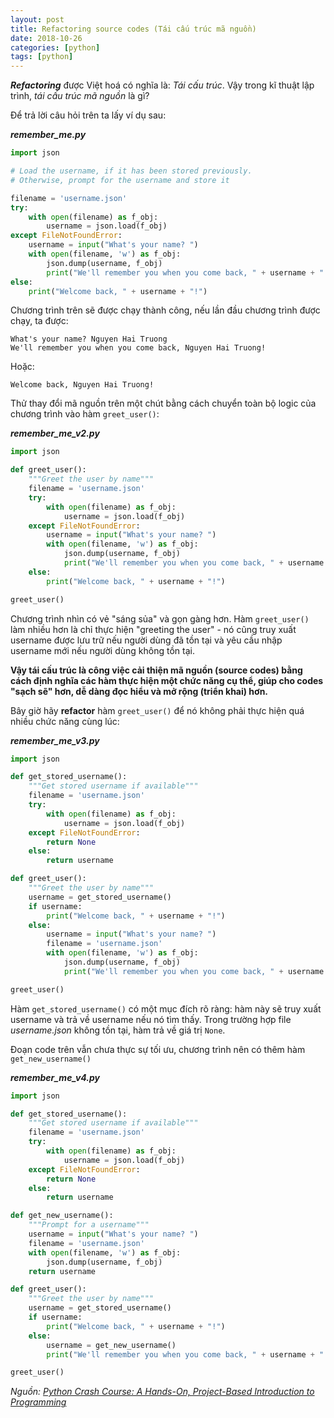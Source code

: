 ```yaml
---
layout: post
title: Refactoring source codes (Tái cấu trúc mã nguồn)
date: 2018-10-26
categories: [python]
tags: [python]
---
```


***Refactoring*** được Việt hoá có nghĩa là: *Tái cấu trúc*. Vậy trong kĩ thuật lập trình, *tái cấu trúc mã nguồn* là gì?  

Để trả lời câu hỏi trên ta lấy ví dụ sau:

***remember_me.py***
```python
import json

# Load the username, if it has been stored previously.
# Otherwise, prompt for the username and store it

filename = 'username.json'
try:
	with open(filename) as f_obj:
		username = json.load(f_obj)
except FileNotFoundError:
	username = input("What's your name? ")
	with open(filename, 'w') as f_obj:
		json.dump(username, f_obj)
		print("We'll remember you when you come back, " + username + "!")
else:
	print("Welcome back, " + username + "!")
```
Chương trình trên sẽ được chạy thành công, nếu lần đầu chương trình được chạy, ta được:
```
What's your name? Nguyen Hai Truong
We'll remember you when you come back, Nguyen Hai Truong!
```
Hoặc:
```
Welcome back, Nguyen Hai Truong!
```
Thử thay đổi mã nguồn trên một chút bằng cách chuyển toàn bộ logic của chương trình vào hàm `greet_user()`:

***remember_me_v2.py***
```python
import json

def greet_user():
	"""Greet the user by name"""
	filename = 'username.json'
	try:
		with open(filename) as f_obj:
			username = json.load(f_obj)
	except FileNotFoundError:
		username = input("What's your name? ")
		with open(filename, 'w') as f_obj:
			json.dump(username, f_obj)
			print("We'll remember you when you come back, " + username + "!")
	else:
		print("Welcome back, " + username + "!")

greet_user()
```
Chương trình nhìn có vẻ "sáng sủa" và gọn gàng hơn. Hàm `greet_user()` làm nhiều hơn là chỉ thực hiện "greeting the user" - nó cũng truy xuất username được lưu trữ nếu người dùng đã tồn tại và yêu cầu nhập username mới nếu người dùng không tồn tại.

**Vậy tái cấu trúc là công việc cải thiện mã nguồn (source codes) bằng cách định nghĩa các hàm thực hiện một chức năng cụ thể, giúp cho codes "sạch sẽ" hơn, dễ dàng đọc hiểu và mở rộng (triển khai) hơn.**

Bây giờ hãy **refactor** hàm `greet_user()` để nó không phải thực hiện quá nhiều chức năng cùng lúc:

***remember_me_v3.py***
```python
import json

def get_stored_username():
	"""Get stored username if available"""
	filename = 'username.json'
	try:
		with open(filename) as f_obj:
			username = json.load(f_obj)
	except FileNotFoundError:
		return None
	else:
		return username

def greet_user():
	"""Greet the user by name"""
	username = get_stored_username()
	if username:
		print("Welcome back, " + username + "!")
	else:
		username = input("What's your name? ")
		filename = 'username.json'
		with open(filename, 'w') as f_obj:
			json.dump(username, f_obj)
			print("We'll remember you when you come back, " + username + "!")

greet_user()
```

Hàm `get_stored_username()` có một mục đích rõ ràng: hàm này sẽ truy xuất username và trả về username nếu nó tìm thấy. Trong trường hợp file *username.json* không tồn tại, hàm trả về giá trị `None`.  

Đoạn code trên vẫn chưa thực sự tối ưu, chương trình nên có thêm hàm `get_new_username()`

***remember_me_v4.py***
```python
import json

def get_stored_username():
	"""Get stored username if available"""
	filename = 'username.json'
	try:
		with open(filename) as f_obj:
			username = json.load(f_obj)
	except FileNotFoundError:
		return None
	else:
		return username

def get_new_username():
	"""Prompt for a username"""
	username = input("What's your name? ")
	filename = 'username.json'
	with open(filename, 'w') as f_obj:
		json.dump(username, f_obj)
	return username

def greet_user():
	"""Greet the user by name"""
	username = get_stored_username()
	if username:
		print("Welcome back, " + username + "!")
	else:
		username = get_new_username()
		print("We'll remember you when you come back, " + username + "!")

greet_user()
```

*Nguồn: [Python Crash Course: A Hands-On, Project-Based Introduction to Programming](https://www.amazon.com/Python-Crash-Course-Hands-Project-Based/dp/1593276036)*
